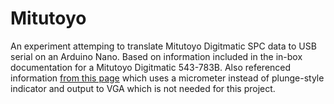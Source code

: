 # Mitutoyo
An experiment attemping to translate Mitutoyo Digitmatic SPC data to USB
serial on an Arduino Nano. Based on information included in the in-box
documentation for a Mitutoyo Digitmatic 543-783B. Also referenced
information
[from this page](https://www.instructables.com/id/Interfacing-a-Digital-Micrometer-to-a-Microcontrol/)
which uses a micrometer instead of plunge-style indicator and output to VGA
which is not needed for this project.
